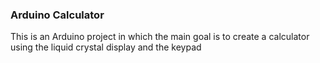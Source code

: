 ### Arduino Calculator

This is an Arduino project in which the main goal is to create a calculator using the liquid crystal display and the keypad
